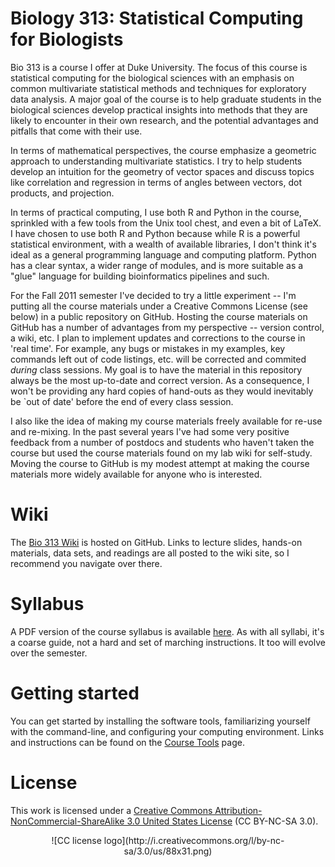 
# Biology 313: Statistical Computing for Biologists

Bio 313 is a course I offer at Duke University.  The focus of this course is statistical computing for the biological sciences with an emphasis on common multivariate statistical methods and techniques for exploratory data analysis. A major goal of the course is to help graduate students in the biological sciences develop practical insights into methods that they are likely to encounter in their own research, and the potential advantages and pitfalls that come with their use. 

In terms of mathematical perspectives, the course emphasize a geometric approach to understanding multivariate statistics.  I try to help students develop an intuition for the geometry of vector spaces and discuss topics like correlation and regression in terms of angles between vectors, dot products, and projection.

In terms of practical computing, I use both R and Python in the course, sprinkled with a few tools from the Unix tool chest, and even a bit of LaTeX. I have chosen to use both R and Python because while R is a powerful statistical environment, with a wealth of available libraries, I don't think it's ideal as a general programming language and computing platform.  Python has a clear syntax, a wider range of modules, and is more suitable as a "glue" language for building bioinformatics pipelines and such.

For the Fall 2011 semester I've decided to try a little experiment -- I'm putting all the course materials under a Creative Commons License (see below) in a public repository on GitHub. Hosting the course materials on GitHub has a number of advantages from my perspective -- version control, a wiki, etc.  I plan to implement updates and corrections to the course in 'real time'. For example, any bugs or mistakes in my examples, key commands left out of code listings, etc. will be corrected and commited *during* class sessions. My goal is to have the material in this repository always be the most up-to-date and correct version. As a consequence, I won't be providing any hard copies of hand-outs as they would inevitably be `out of date' before the end of every class session.

I also like the idea of making my course materials freely available for re-use and re-mixing. In the past several years I've had some very positive feedback from a number of postdocs and students who haven't taken the course but used the course materials found on my lab wiki for self-study. Moving the course to GitHub is my modest attempt at making the course materials more widely available for anyone who is interested.

# Wiki

The [Bio 313 Wiki](https://github.com/pmagwene/Bio313/wiki) is hosted on GitHub. Links to lecture slides, hands-on materials, data sets, and readings are all posted to the wiki site, so I recommend you navigate over there.

# Syllabus

A PDF version of the course syllabus is available [here](https://github.com/pmagwene/Bio313/raw/master/syllabus/2011-sci-comp-syllabus.pdf). As with all syllabi, it's a coarse guide, not a hard and set of marching instructions. It too will evolve over the semester.

# Getting started

You can get started by installing the software tools, familiarizing yourself with the command-line, and configuring your computing environment. Links and instructions can be found on the [Course Tools](https://github.com/pmagwene/Bio313/tree/master/course-tools) page.

# License

This work is licensed under a  [Creative Commons Attribution-NonCommercial-ShareAlike 3.0 United States License](http://creativecommons.org/licenses/by-nc-sa/3.0/us/) (CC BY-NC-SA 3.0).
<center>
![CC license logo](http://i.creativecommons.org/l/by-nc-sa/3.0/us/88x31.png)
</center>